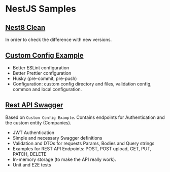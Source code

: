 # NestJS Samples

## [Nest8 Clean](https://github.com/ArtuGit/NestJS-Samples/tree/master/nest8-clean)

In order to check the difference with new versions.

## [Custom Config Example](https://github.com/ArtuGit/NestJS-Samples/tree/master/custom-config-example)

- Better ESLint configuration
- Better Prettier configuration
- Husky (pre-commit, pre-push)
- Configuration: custom config directory and files, validation config, common and local configuration.

## [Rest API Swagger](https://github.com/ArtuGit/NestJS-Samples/tree/master/rest-api-swagger)

Based on `Custom Config Example`. Contains endpoints for Authentication and the custom entity (Companies).

- JWT Authentication
- Simple and necessary Swagger definitions
- Validation and DTOs for requests Params, Bodies and Query strings
- Examples for REST API Endpoints: POST, POST upload, GET, PUT, PATCH, DELETE
- In-memory storage (to make the API really work).
- Unit and E2E tests
